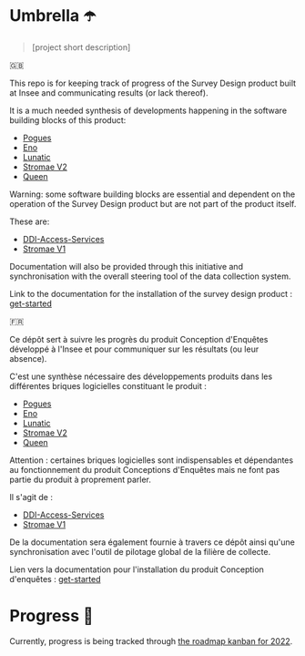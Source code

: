 # Umbrella ☂️

> [project short description]

🇬🇧

This repo is for keeping track of progress of the Survey Design product built at Insee and communicating results (or lack thereof).

It is a much needed synthesis of developments happening in the software building blocks of this product:

- [Pogues](https://github.com/InseeFr/Pogues)
- [Eno](https://github.com/InseeFr/Eno/)
- [Lunatic](https://github.com/InseeFr/Lunatic/)
- [Stromae V2](https://github.com/InseeFr/Stromae/tree/v2-develop)
- [Queen](https://github.com/InseeFr/Queen)

Warning: some software building blocks are essential and dependent on the operation of the Survey Design product but are not part of the product itself. 

These are:
- [DDI-Access-Services](https://github.com/InseeFr/DDI-Acess-Services)
- [Stromae V1](https://github.com/InseeFr/Stromae)

Documentation will also be provided through this initiative and synchronisation with the overall steering tool of the data collection system.

Link to the documentation for the installation of the survey design product : [get-started](./GET-STARTED.md)


🇫🇷

Ce dépôt sert à suivre les progrès du produit Conception d'Enquêtes développé à l'Insee et pour communiquer sur les résultats (ou leur absence).

C'est une synthèse nécessaire des développements produits dans les différentes briques logicielles constituant le produit :

- [Pogues](https://github.com/InseeFr/Pogues)
- [Eno](https://github.com/InseeFr/Eno/)
- [Lunatic](https://github.com/InseeFr/Lunatic/)
- [Stromae V2](https://github.com/InseeFr/Stromae/tree/v2-develop)
- [Queen](https://github.com/InseeFr/Queen)

Attention : certaines briques logicielles sont indispensables et dépendantes au fonctionnement du produit Conceptions d'Enquêtes mais ne font pas partie du produit à proprement parler. 

Il s'agit de : 
- [DDI-Access-Services](https://github.com/InseeFr/DDI-Acess-Services)
- [Stromae V1](https://github.com/InseeFr/Stromae)

De la documentation sera également fournie à travers ce dépôt ainsi qu'une synchronisation avec l'outil de pilotage global de la filière de collecte.

Lien vers la documentation pour l'installation du produit Conception d'enquêtes : [get-started](./GET-STARTED.md)

# Progress 🔮

Currently, progress is being tracked through [the roadmap kanban for 2022](https://github.com/InseeFr/Umbrella/projects/1).
